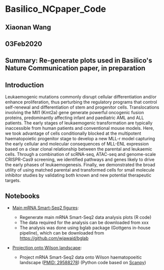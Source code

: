# Basilico_NCpaper_Code

## Xiaonan Wang
## 03Feb2020
## Summary: Re-generate plots used in Basilico's Nature Communication paper, in preparation

## Introduction
Leukaemogenic mutations commonly disrupt cellular differentiation and/or enhance proliferation, thus perturbing the regulatory programs that control self-renewal and differentiation of stem and progenitor cells. Translocations involving the Mll1 (Kmt2a) gene generate powerful oncogenic fusion proteins, predominantly affecting infant and paediatric AML and ALL patients. The early stages of leukaemogenic transformation are typically inaccessible from human patients and conventional mouse models. Here, we took advantage of cells conditionally blocked at the multipotent haematopoietic progenitor stage to develop a new MLL-r model capturing the early cellular and molecular consequences of MLL-ENL expression based on a clear clonal relationship between the parental and leukaemic cells. Through a combination of scRNA-seq, ATAC-seq and genome-scale CRISPR-Cas9 screening, we identified pathways and genes likely to drive the early phases of leukaemogenesis. Finally, we demonstrated the broad utility of using matched parental and transformed cells for small molecule inhibitor studies by validating both known and new potential therapeutic targets.

## Notebooks
- [Main mRNA Smart-Seq2 figures](https://github.com/SharonWang/Basilico_NCpaper_Code/blob/master/Code/SmartSeq2_Data_Analysis.ipynb): 
    * Regenerate main mRNA Smart-Seq2 data analysis plots (R code)
    * The data required for the analysis can be downloaded from xxx
    * The analysis was done using bglab package (Gottgens in-house pipeline), which can be downloaded from https://github.com/wjawaid/bglab
    
- [Projection onto Wilson landscape](https://github.com/SharonWang/Basilico_NCpaper_Code/blob/master/Code/Projection_onto_Wilson_Data.ipynb): 
    * Project mRNA Smart-Seq2 data onto Wilson haematopoeitic landscape ([PMID: 29588278](https://www.ncbi.nlm.nih.gov/pmc/articles/PMC5969381/)) (Python code based on [Scanpy](https://icb-scanpy.readthedocs-hosted.com/en/stable/))
